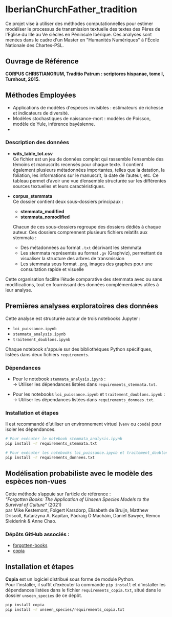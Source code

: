 # IberianChurchFather_tradition

Ce projet vise à utiliser des méthodes computationnelles pour estimer modéliser le processus de transmission textuelle des textes des Pères de l'Eglise du IIIe au Ve siècles en Péninsule Ibérique. 
Ces analyses sont menées dans le cadre d'un Master en "Humanités Numériques" à l'École Nationale des Chartes-PSL.

## Ouvrage de Référence

**CORPUS CHRISTIANORUM, Traditio Patrum : scriptores hispanae, tome I, Turnhout, 2015.**

## Méthodes Employées

- Applications de modèles d'espèces invisibles : estimateurs de richesse et indicateurs de diversité.
- Modèles stochastiques de naissance-mort : modèles de Poisson, modèle de Yule, inférence bayésienne.
- 
### Description des données

- **wits_table_tot.csv**  
  Ce fichier est un jeu de données complet qui rassemble l’ensemble des témoins et manuscrits recensés pour chaque texte. Il contient également plusieurs métadonnées importantes, telles que la datation, la foliation, les informations sur le manuscrit, la date de l’auteur, etc. Ce tableau permet d’avoir une vue d’ensemble structurée sur les différentes sources textuelles et leurs caractéristiques.

- **corpus_stemmata**  
  Ce dossier contient deux sous-dossiers principaux :  
  - **stemmata_modified**  
  - **stemmata_nomodified**  
  
  Chacun de ces sous-dossiers regroupe des dossiers dédiés à chaque auteur. Ces dossiers comprennent plusieurs fichiers relatifs aux stemmata :  
  - Des métadonnées au format `.txt` décrivant les stemmata  
  - Les stemmata représentés au format `.gv` (Graphviz), permettant de visualiser la structure des arbres de transmission  
  - Les stemmata sous format `.png`, images des graphes pour une consultation rapide et visuelle  

Cette organisation facilite l’étude comparative des stemmata avec ou sans modifications, tout en fournissant des données complémentaires utiles à leur analyse.


## Premières analyses exploratoires des données

Cette analyse est structurée autour de trois notebooks Jupyter :

- `loi_puissance.ipynb`
- `stemmata_analysis.ipynb`
- `traitement_doublons.ipynb` 

Chaque notebook s'appuie sur des bibliothèques Python spécifiques, listées dans deux fichiers `requirements`.

### Dépendances

- Pour le notebook `stemmata_analysis.ipynb` :  
  → Utiliser les dépendances listées dans `requirements_stemmata.txt`.

- Pour les notebooks `loi_puissance.ipynb` et `traitement_doublons.ipynb` :  
  → Utiliser les dépendances listées dans `requirements_donnees.txt`.

### Installation et étapes

Il est recommandé d’utiliser un environnement virtuel (`venv` ou `conda`) pour isoler les dépendances.

```bash
# Pour exécuter le notebook stemmata_analysis.ipynb
pip install -r requirements_stemmata.txt

# Pour exécuter les notebooks loi_puissance.ipynb et traitement_doublons.ipynb
pip install -r requirements_donnees.txt
```


## Modélisation probabiliste avec le modèle des espèces non-vues

Cette méthode s’appuie sur l’article de référence :  
*"Forgotten Books: The Application of Unseen Species Models to the Survival of Culture"* (2021)  
par Mike Kestemont, Folgert Karsdorp, Elisabeth de Bruijn, Matthew Driscoll, Katarzyna A. Kapitan, Pádraig Ó Macháin, Daniel Sawyer, Remco Sleiderink & Anne Chao.

### Dépôts GitHub associés :  
- [forgotten-books](https://github.com/mikekestemont/forgotten-books)  
- [copia](https://github.com/mikekestemont/copia)

## Installation et étapes

**Copia** est un logiciel distribué sous forme de module Python.  
Pour l’installer, il suffit d’exécuter la commande `pip install` et d’installer les dépendances listées dans le fichier `requirements_copia.txt`, situé dans le dossier `unseen_species` de ce dépôt.


```bash
pip install copia
pip install -r unseen_species/requirements_copia.txt
```


